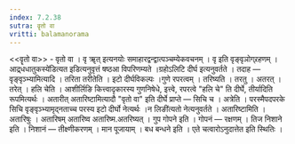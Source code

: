```yaml
---
index: 7.2.38
sutra: वॄतो वा
vritti: balamanorama
---
```


<<वॄतो वा>> - वृतो वा । वृ ॠत् इत्यनयोः समाहारद्वन्द्वात्पञ्चम्येकवचनम् । वृ इति वृङ्वृञोग्र्रहणम् ।आद्र्धधातुकस्ये॑डित्यत इडित्यनुवृत्तं षष्ठआ विपरिणम्यते ।ग्रहोऽलिटि दीर्घ इत्यनुवर्तते । तदाह —  वृङ्वृञ्भ्यामित्यादि । तरिता तरीतेति । इटो दीर्घविकल्पः ।गुणे रपरत्वम् । तरिष्यति । तरतु । अतरत् । तरेत् । हलि चेति । आशीर्लिङि कित्त्वादृकारस्य गुणनिषेधे, इत्त्वे, रपरत्वे "हलि चे" ति दीर्घे, तीर्यादिति रूपमित्यर्थः । अतारीत् अतारिष्टामित्यादौ "वृतो वा" इति दीर्घे प्राप्ते — सिचि च । अत्रेति । परस्मैपदपरके सिचि वृङ्वृञ्भ्यामृद्नताच्च परस्य इटो दीर्घो नेत्यर्थः ।न लिङी॑त्यतो नेत्यनुवर्तते । अतारिष्टामिति । अतारिषुः । अतारिषम् अतारिष्व अतारिष्म.अतरिष्यत् । गुप गोपने इति । गोपनं — रक्षणम् । तिज निशाने इति । निशानं — तीक्ष्णीकरणम् । मान पूजायाम् । बध बन्धने इति । एते चत्वारोऽनुदात्तेत इति स्थितिः ।